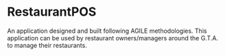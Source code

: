 # RestaurantPOS
An application designed and built following AGILE methodologies. This application can be used by restaurant owners/managers around the G.T.A. to manage their restaurants.
